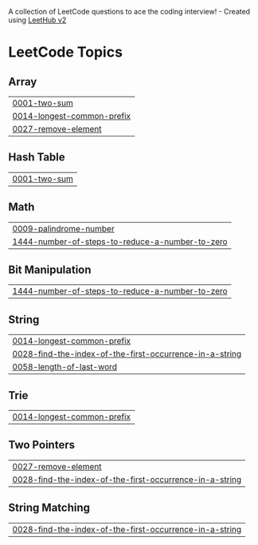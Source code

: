 A collection of LeetCode questions to ace the coding interview! - Created using [LeetHub v2](https://github.com/arunbhardwaj/LeetHub-2.0)
<!---LeetCode Topics Start-->
# LeetCode Topics
## Array
|  |
| ------- |
| [0001-two-sum](https://github.com/CarmelRiniha/LeetCode/tree/master/0001-two-sum) |
| [0014-longest-common-prefix](https://github.com/CarmelRiniha/LeetCode/tree/master/0014-longest-common-prefix) |
| [0027-remove-element](https://github.com/CarmelRiniha/LeetCode/tree/master/0027-remove-element) |
## Hash Table
|  |
| ------- |
| [0001-two-sum](https://github.com/CarmelRiniha/LeetCode/tree/master/0001-two-sum) |
## Math
|  |
| ------- |
| [0009-palindrome-number](https://github.com/CarmelRiniha/LeetCode/tree/master/0009-palindrome-number) |
| [1444-number-of-steps-to-reduce-a-number-to-zero](https://github.com/CarmelRiniha/LeetCode/tree/master/1444-number-of-steps-to-reduce-a-number-to-zero) |
## Bit Manipulation
|  |
| ------- |
| [1444-number-of-steps-to-reduce-a-number-to-zero](https://github.com/CarmelRiniha/LeetCode/tree/master/1444-number-of-steps-to-reduce-a-number-to-zero) |
## String
|  |
| ------- |
| [0014-longest-common-prefix](https://github.com/CarmelRiniha/LeetCode/tree/master/0014-longest-common-prefix) |
| [0028-find-the-index-of-the-first-occurrence-in-a-string](https://github.com/CarmelRiniha/LeetCode/tree/master/0028-find-the-index-of-the-first-occurrence-in-a-string) |
| [0058-length-of-last-word](https://github.com/CarmelRiniha/LeetCode/tree/master/0058-length-of-last-word) |
## Trie
|  |
| ------- |
| [0014-longest-common-prefix](https://github.com/CarmelRiniha/LeetCode/tree/master/0014-longest-common-prefix) |
## Two Pointers
|  |
| ------- |
| [0027-remove-element](https://github.com/CarmelRiniha/LeetCode/tree/master/0027-remove-element) |
| [0028-find-the-index-of-the-first-occurrence-in-a-string](https://github.com/CarmelRiniha/LeetCode/tree/master/0028-find-the-index-of-the-first-occurrence-in-a-string) |
## String Matching
|  |
| ------- |
| [0028-find-the-index-of-the-first-occurrence-in-a-string](https://github.com/CarmelRiniha/LeetCode/tree/master/0028-find-the-index-of-the-first-occurrence-in-a-string) |
<!---LeetCode Topics End-->